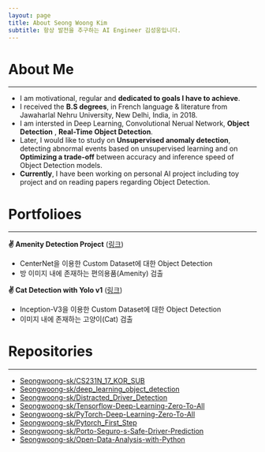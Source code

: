 ```yaml
---
layout: page
title: About Seong Woong Kim
subtitle: 항상 발전을 추구하는 AI Engineer 김성웅입니다.
---
```



# About Me
---
- I am motivational, regular and **dedicated to goals I have to achieve**. 
- I received the **B.S degrees**, in French language & literature from Jawaharlal Nehru University, New Delhi, India, in 2018.  
- I am intersted in Deep Learning, Convolutional Nerual Network, **Object Detection** , **Real-Time Object Detection**.  
- Later, I would like to study on **Unsupervised anomaly detection**, detecting abnormal events based on unsupervised learning and on **Optimizing a trade-off** between accuracy and inference speed of Object Detection models.  
- **Currently**, I have been working on personal AI project including toy project and on reading papers regarding Object Detection.       
  
  
   
   
# Portfolioes
---
**✌ Amenity Detection Project** ([링크](https://inflearnaiportfolio.github.io/2021-07-05-airbnb-clone-project-amenity-detection/))   
- CenterNet을 이용한 Custom Dataset에 대한 Object Detection    
- 방 이미지 내에 존재하는 편의용품(Amenity) 검출 

**✌ Cat Detection with Yolo v1** ([링크](https://seongwoong-sk.github.io/2021-10-05-cat-detection-using-yolov1/))   
- Inception-V3을 이용한 Custom Dataset에 대한 Object Detection   
- 이미지 내에 존재하는 고양이(Cat) 검출

    
    
# Repositories
---
- [Seongwoong-sk/CS231N_17_KOR_SUB](https://github.com/Seongwoong-sk/CS231N_17_KOR_SUB)
- [Seongwoong-sk/deep_learning_object_detection](https://github.com/Seongwoong-sk/deep_learning_object_detection)
- [Seongwoong-sk/Distracted_Driver_Detection](https://github.com/Seongwoong-sk/Distracted_Driver_Detection)
- [Seongwoong-sk/Tensorflow-Deep-Learning-Zero-To-All](https://github.com/Seongwoong-sk/Tensorflow-Deep-Learning-Zero-To-All)
- [Seongwoong-sk/PyTorch-Deep-Learning-Zero-To-All](https://github.com/Seongwoong-sk/PyTorch-Deep-Learning-Zero-To-All)
- [Seongwoong-sk/Pytorch_First_Step](https://github.com/Seongwoong-sk/Pytorch_First_Step)
- [Seongwoong-sk/Porto-Seguro-s-Safe-Driver-Prediction](https://github.com/Seongwoong-sk/Porto-Seguro-s-Safe-Driver-Prediction)
- [Seongwoong-sk/Open-Data-Analysis-with-Python](https://github.com/Seongwoong-sk/Open-Data-Analysis-with-Python)
